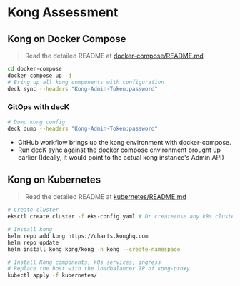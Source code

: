 # Kong Assessment

## Kong on Docker Compose

> Read the detailed README at [docker-compose/README.md](docker-compose/README.md)

```bash
cd docker-compose
docker-compose up -d
# Bring up all kong components with configuration
deck sync --headers "Kong-Admin-Token:password"
```

### GitOps with decK

```bash
# Dump kong config
deck dump --headers "Kong-Admin-Token:password"
```

- GitHub workflow brings up the kong environment with docker-compose.
- Run decK sync against the docker compose environment brought up earlier (Ideally, it would point to the actual kong instance's Admin API)

## Kong on Kubernetes

> Read the detailed README at [kubernetes/README.md](kubernetes/README.md)

```bash
# Create cluster
eksctl create cluster -f eks-config.yaml # Or create/use any k8s cluster

# Install kong
helm repo add kong https://charts.konghq.com
helm repo update
helm install kong kong/kong -n kong --create-namespace

# Install Kong components, k8s services, ingress
# Replace the host with the loadbalancer IP of kong-proxy
kubectl apply -f kubernetes/
```